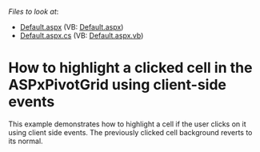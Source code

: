 <!-- default file list -->
*Files to look at*:

* [Default.aspx](./CS/Q154045/Default.aspx) (VB: [Default.aspx](./VB/Q154045/Default.aspx))
* [Default.aspx.cs](./CS/Q154045/Default.aspx.cs) (VB: [Default.aspx.vb](./VB/Q154045/Default.aspx.vb))
<!-- default file list end -->
# How to highlight a clicked cell in the ASPxPivotGrid using client-side events


<p>This example demonstrates how to highlight a cell if the user clicks on it using client side events. The previously clicked cell background reverts to its normal.</p>

<br/>



